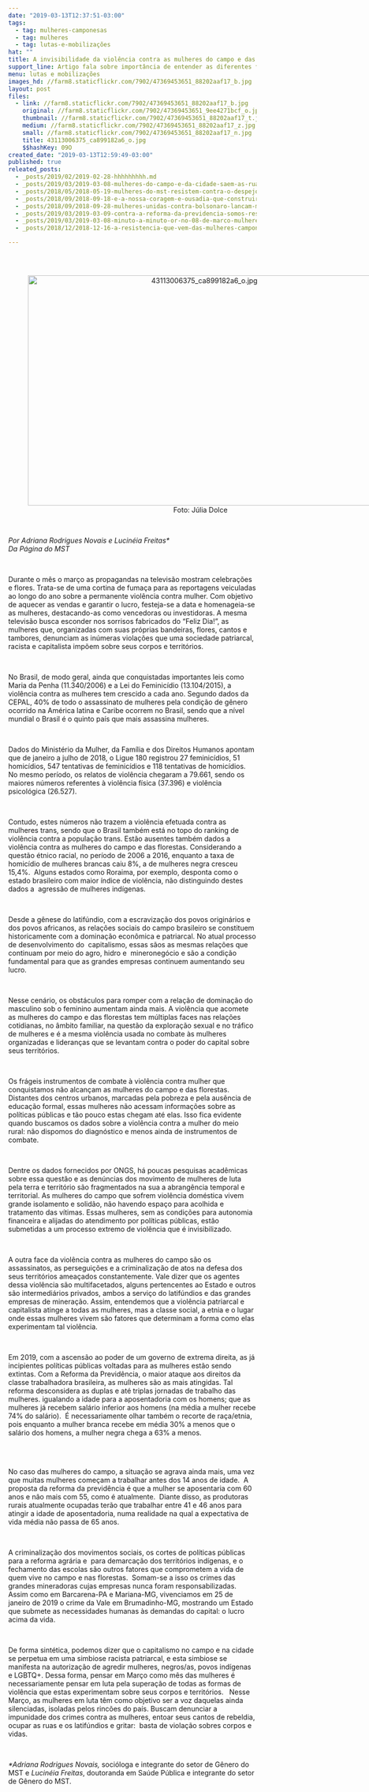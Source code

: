 ```yaml
---
date: "2019-03-13T12:37:51-03:00"
tags:
  - tag: mulheres-camponesas
  - tag: mulheres
  - tag: lutas-e-mobilizações
hat: ""
title: A invisibilidade da violência contra as mulheres do campo e das florestas
support_line: Artigo fala sobre importância de entender as diferentes faces da violência contra as mulheres
menu: lutas e mobilizações
images_hd: //farm8.staticflickr.com/7902/47369453651_88202aaf17_b.jpg
layout: post
files:
  - link: //farm8.staticflickr.com/7902/47369453651_88202aaf17_b.jpg
    original: //farm8.staticflickr.com/7902/47369453651_9ee4271bcf_o.jpg
    thumbnail: //farm8.staticflickr.com/7902/47369453651_88202aaf17_t.jpg
    medium: //farm8.staticflickr.com/7902/47369453651_88202aaf17_z.jpg
    small: //farm8.staticflickr.com/7902/47369453651_88202aaf17_n.jpg
    title: 43113006375_ca899182a6_o.jpg
    $$hashKey: 09O
created_date: "2019-03-13T12:59:49-03:00"
published: true
releated_posts:
  - _posts/2019/02/2019-02-28-hhhhhhhhh.md
  - _posts/2019/03/2019-03-08-mulheres-do-campo-e-da-cidade-saem-as-ruas-de-todo-pais.md
  - _posts/2018/05/2018-05-19-mulheres-do-mst-resistem-contra-o-despejo-em-macae-rj.md
  - _posts/2018/09/2018-09-18-e-a-nossa-coragem-e-ousadia-que-construirao-um-mundo-onde-todas-nos-possamos-viver.md
  - _posts/2018/09/2018-09-28-mulheres-unidas-contra-bolsonaro-lancam-manifesto-sobre-as-mobilizacoes-deste-sabado-29.md
  - _posts/2019/03/2019-03-09-contra-a-reforma-da-previdencia-somos-resistencia.md
  - _posts/2019/03/2019-03-08-minuto-a-minuto-or-no-08-de-marco-mulheres-ocupam-as-ruas-do-brasil-por-direitos.md
  - _posts/2018/12/2018-12-16-a-resistencia-que-vem-das-mulheres-camponesas-de-santa-catarina.md

---
```

<p>&nbsp;</p>

<div style="text-align:center">
<figure class="image" style="display:inline-block"><img alt="43113006375_ca899182a6_o.jpg" height="467" src="//farm8.staticflickr.com/7902/47369453651_88202aaf17_b.jpg" width="700" />
<figcaption>Foto: J&uacute;lia Dolce</figcaption>
</figure>
</div>

<p><br />
<em>Por Adriana Rodrigues Novais e&nbsp;</em><em>Lucin&eacute;ia Freitas​*<br />
Da P&aacute;gina do MST</em></p>

<p>&nbsp;</p>

<p>Durante o m&ecirc;s o mar&ccedil;o as propagandas na televis&atilde;o mostram celebra&ccedil;&otilde;es e flores. Trata-se de uma cortina de fuma&ccedil;a para as reportagens veiculadas ao longo do ano sobre a permanente viol&ecirc;ncia contra mulher. Com objetivo de aquecer as vendas e garantir o lucro, festeja-se a data e homenageia-se as mulheres, destacando-as como vencedoras ou investidoras. A mesma televis&atilde;o busca esconder nos sorrisos fabricados do &ldquo;Feliz Dia!&rdquo;, as mulheres que, organizadas com suas pr&oacute;prias bandeiras, flores, cantos e tambores, denunciam as in&uacute;meras viola&ccedil;&otilde;es que uma sociedade patriarcal, racista e capitalista imp&otilde;em&nbsp;sobre seus corpos e territ&oacute;rios.</p>

<p>&nbsp;</p>

<p>No Brasil, de modo geral, ainda que conquistadas importantes leis como Maria da Penha (11.340/2006) e a Lei do Feminic&iacute;dio (13.104/2015), a viol&ecirc;ncia contra as mulheres tem crescido a cada ano. Segundo dados da CEPAL, 40% de todo o assassinato de mulheres pela condi&ccedil;&atilde;o de g&ecirc;nero ocorrido na Am&eacute;rica latina e Caribe ocorrem no Brasil, sendo que a n&iacute;vel mundial o Brasil &eacute; o quinto pa&iacute;s que mais assassina mulheres.</p>

<p>&nbsp;</p>

<p>Dados do Minist&eacute;rio da Mulher, da Fam&iacute;lia e dos Direitos Humanos apontam que de janeiro a julho de 2018, o Ligue 180 registrou 27 feminic&iacute;dios, 51 homic&iacute;dios, 547 tentativas de feminic&iacute;dios e 118 tentativas de homic&iacute;dios. No mesmo per&iacute;odo, os relatos de viol&ecirc;ncia chegaram a 79.661, sendo os maiores n&uacute;meros referentes &agrave; viol&ecirc;ncia f&iacute;sica (37.396) e viol&ecirc;ncia psicol&oacute;gica (26.527).</p>

<p>&nbsp;</p>

<p>Contudo, estes n&uacute;meros n&atilde;o trazem a viol&ecirc;ncia efetuada contra as mulheres trans, sendo que o Brasil tamb&eacute;m est&aacute; no topo do ranking de viol&ecirc;ncia contra a popula&ccedil;&atilde;o trans. Est&atilde;o ausentes tamb&eacute;m dados a viol&ecirc;ncia contra as mulheres do campo e das florestas. Considerando a quest&atilde;o &eacute;tnico racial, no per&iacute;odo de 2006 a 2016, enquanto a taxa de homic&iacute;dio de mulheres brancas caiu 8%, a de mulheres negra cresceu 15,4%.&nbsp; Alguns estados como Roraima, por exemplo, desponta como o estado brasileiro com maior &iacute;ndice de viol&ecirc;ncia, n&atilde;o distinguindo destes dados a&nbsp; agress&atilde;o de mulheres ind&iacute;genas.</p>

<p>&nbsp;</p>

<p>Desde a g&ecirc;nese do latif&uacute;ndio, com a escraviza&ccedil;&atilde;o dos povos origin&aacute;rios e dos povos africanos, as rela&ccedil;&otilde;es sociais do campo brasileiro se constituem historicamente com a domina&ccedil;&atilde;o econ&ocirc;mica e patriarcal. No atual processo de desenvolvimento do&nbsp; capitalismo, essas s&atilde;os as mesmas rela&ccedil;&otilde;es que continuam por meio do agro, hidro e&nbsp; mineroneg&oacute;cio e s&atilde;o a condi&ccedil;&atilde;o fundamental para que as grandes empresas continuem aumentando seu lucro.</p>

<p>&nbsp;</p>

<p>Nesse cen&aacute;rio, os obst&aacute;culos para romper com a rela&ccedil;&atilde;o de domina&ccedil;&atilde;o do masculino sob o feminino aumentam ainda mais. A viol&ecirc;ncia que acomete as mulheres do campo e das florestas tem m&uacute;ltiplas faces nas rela&ccedil;&otilde;es cotidianas, no &acirc;mbito familiar, na quest&atilde;o da explora&ccedil;&atilde;o sexual e no tr&aacute;fico de mulheres e &eacute; a mesma viol&ecirc;ncia usada no combate &agrave;s mulheres organizadas e lideran&ccedil;as que se levantam contra o poder do capital sobre seus territ&oacute;rios.</p>

<p>&nbsp;</p>

<p>Os fr&aacute;geis instrumentos de combate &agrave; viol&ecirc;ncia contra mulher que conquistamos n&atilde;o alcan&ccedil;am as mulheres do campo e das florestas. Distantes dos centros urbanos, marcadas pela pobreza e pela aus&ecirc;ncia de educa&ccedil;&atilde;o formal, essas mulheres n&atilde;o acessam informa&ccedil;&otilde;es sobre as pol&iacute;ticas p&uacute;blicas e t&atilde;o pouco estas chegam at&eacute; elas. Isso fica evidente quando buscamos os dados sobre a viol&ecirc;ncia contra a mulher do meio rural: n&atilde;o dispomos do diagn&oacute;stico e menos ainda de instrumentos de combate.</p>

<p>&nbsp;</p>

<p>Dentre os dados fornecidos por ONGS, h&aacute; poucas pesquisas acad&ecirc;micas sobre essa quest&atilde;o e as den&uacute;ncias dos movimento de mulheres de luta pela terra e territ&oacute;rio s&atilde;o fragmentados na sua a abrang&ecirc;ncia temporal e territorial. As mulheres do campo que sofrem viol&ecirc;ncia dom&eacute;stica vivem grande isolamento e solid&atilde;o, n&atilde;o havendo espa&ccedil;o para acolhida e tratamento das v&iacute;timas. Essas mulheres, sem as condi&ccedil;&otilde;es para autonomia financeira e alijadas do atendimento por pol&iacute;ticas p&uacute;blicas, est&atilde;o submetidas a um processo extremo de viol&ecirc;ncia que &eacute; invisibilizado.</p>

<p>&nbsp;</p>

<p>A outra face da viol&ecirc;ncia contra as mulheres do campo s&atilde;o os assassinatos, as persegui&ccedil;&otilde;es e a criminaliza&ccedil;&atilde;o de atos na defesa dos seus territ&oacute;rios amea&ccedil;ados constantemente. Vale dizer que os agentes dessa viol&ecirc;ncia s&atilde;o multifacetados, alguns pertencentes ao Estado e outros s&atilde;o intermedi&aacute;rios privados, ambos a servi&ccedil;o do latif&uacute;ndios e das grandes empresas de minera&ccedil;&atilde;o. Assim, entendemos que a viol&ecirc;ncia patriarcal e capitalista atinge a todas as mulheres, mas a classe social, a etnia e o lugar onde essas mulheres vivem s&atilde;o fatores que determinam a forma como elas experimentam tal viol&ecirc;ncia.</p>

<p>&nbsp;</p>

<p>Em 2019, com a ascens&atilde;o ao poder de um governo de extrema direita, as j&aacute; incipientes pol&iacute;ticas p&uacute;blicas voltadas para as mulheres est&atilde;o sendo extintas. Com a Reforma da Previd&ecirc;ncia, o maior ataque aos direitos da classe trabalhadora brasileira, as mulheres s&atilde;o as mais atingidas. Tal reforma desconsidera as duplas e at&eacute; triplas jornadas de trabalho das mulheres. igualando a idade para a aposentadoria com os homens; que as mulheres j&aacute; recebem sal&aacute;rio inferior aos homens (na m&eacute;dia a mulher recebe 74% do sal&aacute;rio).&nbsp; &Eacute; necessariamente olhar tamb&eacute;m o recorte de ra&ccedil;a/etnia, pois enquanto a mulher branca recebe em m&eacute;dia 30% a menos que o sal&aacute;rio dos homens, a mulher negra chega a 63% a menos.</p>

<p>&nbsp;</p>

<p><br />
No caso das mulheres do campo, a situa&ccedil;&atilde;o se agrava ainda mais, uma vez que muitas mulheres come&ccedil;am a trabalhar antes dos 14 anos de idade.&nbsp; A proposta da reforma da previd&ecirc;ncia &eacute; que a mulher se aposentaria com 60 anos e n&atilde;o mais com 55, como &eacute; atualmente.&nbsp; Diante disso, as produtoras rurais atualmente ocupadas ter&atilde;o que trabalhar entre 41 e 46 anos para atingir a idade de aposentadoria, numa realidade na qual a expectativa de vida m&eacute;dia n&atilde;o passa de 65 anos.</p>

<p>&nbsp;</p>

<p>A criminaliza&ccedil;&atilde;o dos movimentos sociais, os cortes de pol&iacute;ticas p&uacute;blicas para a reforma agr&aacute;ria e&nbsp; para demarca&ccedil;&atilde;o dos territ&oacute;rios ind&iacute;genas, e o fechamento das escolas s&atilde;o outros fatores que comprometem a vida de quem vive no campo e nas florestas.&nbsp; Somam-se a isso os crimes das grandes mineradoras cujas empresas nunca foram responsabilizadas. Assim como em Barcarena-PA e Mariana-MG, vivenciamos em 25 de janeiro de 2019 o crime da Vale em Brumadinho-MG, mostrando um Estado que submete as necessidades humanas &agrave;s demandas do capital: o lucro acima da vida.</p>

<p>&nbsp;</p>

<p>De forma sint&eacute;tica, podemos dizer que o capitalismo no campo e na cidade se perpetua em uma simbiose racista patriarcal, e esta simbiose se manifesta na autoriza&ccedil;&atilde;o de agredir mulheres, negros/as, povos ind&iacute;genas e LGBTQ+. Dessa forma, pensar em Mar&ccedil;o como m&ecirc;s das mulheres &eacute; necessariamente pensar em luta pela supera&ccedil;&atilde;o de todas as formas de viol&ecirc;ncia que estas experimentam sobre seus corpos e territ&oacute;rios.&nbsp;&nbsp; Nesse Mar&ccedil;o, as mulheres em luta t&ecirc;m como objetivo ser a voz daquelas ainda silenciadas, isoladas pelos rinc&otilde;es do pa&iacute;s. Buscam denunciar a impunidade dos crimes contra as mulheres, entoar seus cantos de rebeldia, ocupar as ruas e os latif&uacute;ndios e gritar:&nbsp; basta de viola&ccedil;&atilde;o sobres corpos e vidas.</p>

<p>&nbsp;</p>

<p><em>*Adriana Rodrigues Novais,&nbsp;</em>soci&oacute;loga e integrante do setor de G&ecirc;nero do MST e <em>Lucin&eacute;ia Freitas</em>, doutoranda em Sa&uacute;de P&uacute;blica e integrante do setor de G&ecirc;nero do MST.</p>
